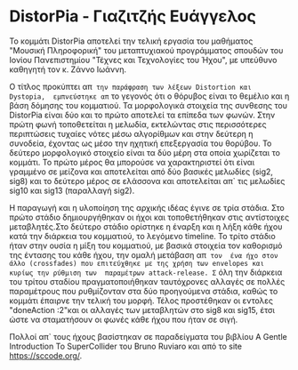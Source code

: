 #                                 DistorPia - Γιαζιτζής Ευάγγελος
                            
  Το κομμάτι DistorPia αποτελεί την τελική εργασία του μαθήματος "Μουσική Πληροφορική" 
του μεταπτυχιακού προγράμματος σπουδών του Ιονίου Πανεπιστημίου "Τέχνες και Τεχνολογίες του Ήχου", 
με υπεύθυνο καθηγητή τον κ. Ζάννο Ιωάννη.   

  Ο τίτλος προκύπτει απ` την παράφραση των λέξεων Distortion και Dystopia, 
εμπνεύστηκε απ` το γεγονός ότι ο θόρυβος είναι το θεμέλιο και η βάση δόμησης του κομματιού. 
Τα μορφολογικά στοιχεία της συνθεσης του DistorPia είναι δύο και το πρώτο αποτελεί τα επίπεδα των φωνών. 
Στην πρώτη φωνή τοποθετείται η μελωδία, εκτελώντας στις περισσότερες περιπτώσεις τυχαίες νότες μέσω 
αλγορίθμων και στην δεύτερη η συνοδεία, έχοντας ως μέσο την ηχητική επεξεργασία του θορύβου.
Το δεύτερο μορφολογικό στοιχείο είναι τα δύο μέρη στα οποία χωρίζεται το κομμάτι. Το πρώτο μέρος θα μπορούσε 
να χαρακτηριστεί ότι είναι γραμμένο σε μείζονα και αποτελείται από δύο βασικές μελωδίες (sig2, sig8) και το 
δεύτερο μέρος σε ελάσσονα και αποτελείται απ` τις μελωδίες sig10 και sig13 (παραλλαγή sig2).
         
  Η παραγωγή και η υλοποίηση της αρχικής ιδέας έγινε σε τρία στάδια. Στο πρώτο στάδιο δημιουργήθηκαν 
οι ήχοι και τοποθετήθηκαν στις αντίστοιχες μεταβλητές.Στο δεύτερο στάδιο ορίστηκε η έναρξη και η λήξη 
κάθε ήχου κατά την διάρκεια του κομματιού, το λεγόμενο timeline. To τρίτο στάδιο ήταν στην ουσία η μίξη 
του κομματιού, με βασικά στοιχεία τον καθορισμό της έντασης του κάθε ήχου, την ομαλή μετάβαση απ` τον 
ένα ήχο στον άλλο (crossfades) που επιτεύχθηκε με της χρήση των envelopes και κυρίως την ρύθμιση των 
παραμέτρων attack-release. Σ` όλη την διάρκεια του τρίτου σταδίου πραγματοποιήθηκαν ταυτόχρονες αλλαγές
σε πολλές παραμέτρους που ρυθμίζονταν στα δύο προηγούμενα στάδια, καθώς το κομμάτι έπαιρνε την τελική του μορφή.
Τέλος προστέθηκαν οι εντολες "doneAction :2"και οι αλλαγές των μεταβλητών στο sig8 και sig15, έτσι ώστε να 
σταματήσουν οι φωνές κάθε ήχου που ήταν σε σιγή.
          
  Πολλοί απ` τους ήχους βασίστηκαν σε παραδείγματα του βιβλίου A Gentle Introduction To SuperCollider 
του Bruno Ruviaro και από το site https://sccode.org/.
    
